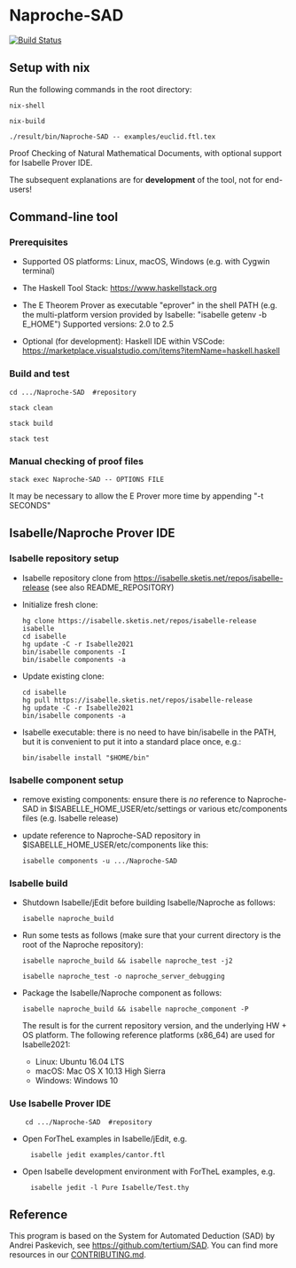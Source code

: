 # Naproche-SAD

[![Build Status](https://travis-ci.com/anfelor/Naproche-SAD.svg?branch=master)](https://travis-ci.com/anfelor/Naproche-SAD)

## Setup with nix

Run the following commands in the root directory:

    nix-shell

    nix-build

    ./result/bin/Naproche-SAD -- examples/euclid.ftl.tex


Proof Checking of Natural Mathematical Documents, with optional support
for Isabelle Prover IDE.


The subsequent explanations are for **development** of the tool, not for end-users!

## Command-line tool

### Prerequisites

  * Supported OS platforms: Linux, macOS, Windows (e.g. with Cygwin terminal)

  * The Haskell Tool Stack: https://www.haskellstack.org

  * The E Theorem Prover as executable "eprover" in the shell PATH (e.g. the
    multi-platform version provided by Isabelle: "isabelle getenv -b E_HOME")
    Supported versions: 2.0 to 2.5

  * Optional (for development): Haskell IDE within VSCode:
    https://marketplace.visualstudio.com/items?itemName=haskell.haskell


### Build and test

    cd .../Naproche-SAD  #repository

    stack clean

    stack build

    stack test

### Manual checking of proof files

    stack exec Naproche-SAD -- OPTIONS FILE

  It may be necessary to allow the E Prover more time by appending "-t SECONDS"


## Isabelle/Naproche Prover IDE
### Isabelle repository setup

  * Isabelle repository clone from https://isabelle.sketis.net/repos/isabelle-release
    (see also README_REPOSITORY)

  * Initialize fresh clone:

        hg clone https://isabelle.sketis.net/repos/isabelle-release isabelle
        cd isabelle
        hg update -C -r Isabelle2021
        bin/isabelle components -I
        bin/isabelle components -a

  * Update existing clone:

        cd isabelle
        hg pull https://isabelle.sketis.net/repos/isabelle-release
        hg update -C -r Isabelle2021
        bin/isabelle components -a

  * Isabelle executable: there is no need to have bin/isabelle in the PATH,
    but it is convenient to put it into a standard place once, e.g.:

        bin/isabelle install "$HOME/bin"

### Isabelle component setup

  * remove existing components: ensure there is *no* reference to Naproche-SAD
    in $ISABELLE_HOME_USER/etc/settings or various etc/components files
    (e.g. Isabelle release)

  * update reference to Naproche-SAD repository in $ISABELLE_HOME_USER/etc/components
    like this:

        isabelle components -u .../Naproche-SAD

### Isabelle build

  * Shutdown Isabelle/jEdit before building Isabelle/Naproche as follows:

        isabelle naproche_build

  * Run some tests as follows (make sure that your current directory is the root of the Naproche repository):

        isabelle naproche_build && isabelle naproche_test -j2

        isabelle naproche_test -o naproche_server_debugging

  * Package the Isabelle/Naproche component as follows:

        isabelle naproche_build && isabelle naproche_component -P

    The result is for the current repository version, and the underlying
    HW + OS platform. The following reference platforms (x86_64) are
    used for Isabelle2021:

      - Linux: Ubuntu 16.04 LTS
      - macOS: Mac OS X 10.13 High Sierra
      - Windows: Windows 10



### Use Isabelle Prover IDE

        cd .../Naproche-SAD  #repository

* Open ForTheL examples in Isabelle/jEdit, e.g.

        isabelle jedit examples/cantor.ftl

* Open Isabelle development environment with ForTheL examples, e.g.

        isabelle jedit -l Pure Isabelle/Test.thy


## Reference ##

This program is based on the System for Automated Deduction (SAD) by
Andrei Paskevich, see https://github.com/tertium/SAD.
You can find more resources in our [CONTRIBUTING.md](CONTRIBUTING.md).
